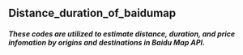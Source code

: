 ## Distance_duration_of_baidumap
##### These codes are utilized to estimate distance, duration, and price infomation by origins and destinations in Baidu Map API.
